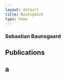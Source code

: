 ```yaml
---
layout: default
title: Baunsgaard
type: home
---
```


### Sebastian Baunsgaard

## Publications

## a
